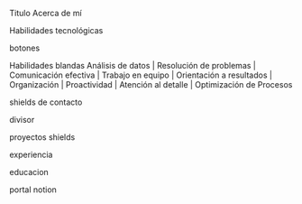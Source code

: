 Titulo
Acerca de mí




Habilidades tecnológicas

botones

Habilidades blandas
Análisis de datos | Resolución de problemas | Comunicación efectiva | Trabajo en equipo | Orientación a resultados | Organización | Proactividad | Atención al detalle | Optimización de Procesos

shields de contacto

divisor

proyectos
shields

experiencia 


educacion

portal notion


